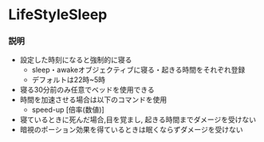 # LifeStyleSleep
### 説明

- 設定した時刻になると強制的に寝る
  - sleep・awakeオブジェクティブに寝る・起きる時間をそれぞれ登録 
  - デフォルトは22時~5時
- 寝る30分前のみ任意でベッドを使用できる　　
- 時間を加速させる場合は以下のコマンドを使用  
    - speed-up [倍率(数値)]  
- 寝ているときに死んだ場合,目を覚まし, 起きる時間までダメージを受けない
- 暗視のポーション効果を得ているときは眠くならずダメージを受けない  